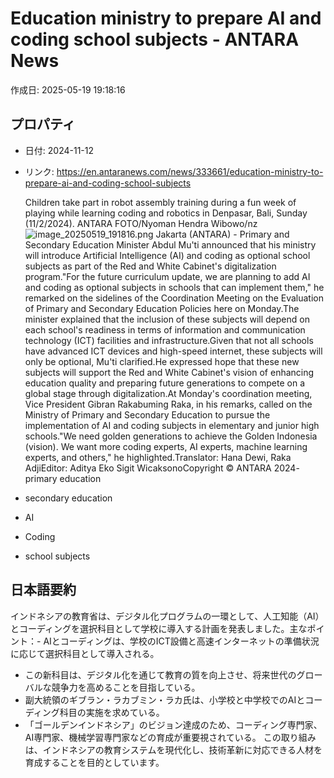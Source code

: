 # Education ministry to prepare AI and coding school subjects - ANTARA News

作成日: 2025-05-19 19:18:16

## プロパティ

- 日付: 2024-11-12
- リンク: https://en.antaranews.com/news/333661/education-ministry-to-prepare-ai-and-coding-school-subjects

  Children take part in robot assembly training during a fun week of playing while learning coding and robotics in Denpasar, Bali, Sunday (11/2/2024). ANTARA FOTO/Nyoman Hendra Wibowo/nz![image_20250519_191816.png](../assets/image_20250519_191816.png)
Jakarta (ANTARA) - Primary and Secondary Education Minister Abdul Mu'ti announced that his ministry will introduce Artificial Intelligence (AI) and coding as optional school subjects as part of the Red and White Cabinet's digitalization program."For the future curriculum update, we are planning to add AI and coding as optional subjects in schools that can implement them," he remarked on the sidelines of the Coordination Meeting on the Evaluation of Primary and Secondary Education Policies here on Monday.The minister explained that the inclusion of these subjects will depend on each school's readiness in terms of information and communication technology (ICT) facilities and infrastructure.Given that not all schools have advanced ICT devices and high-speed internet, these subjects will only be optional, Mu'ti clarified.He expressed hope that these new subjects will support the Red and White Cabinet's vision of enhancing education quality and preparing future generations to compete on a global stage through digitalization.At Monday's coordination meeting, Vice President Gibran Rakabuming Raka, in his remarks, called on the Ministry of Primary and Secondary Education to pursue the implementation of AI and coding subjects in elementary and junior high schools."We need golden generations to achieve the Golden Indonesia (vision). We want more coding experts, AI experts, machine learning experts, and others," he highlighted.Translator: Hana Dewi, Raka AdjiEditor: Aditya Eko Sigit WicaksonoCopyright © ANTARA 2024- primary education
- secondary education
- AI
- Coding
- school subjects
## 日本語要約
インドネシアの教育省は、デジタル化プログラムの一環として、人工知能（AI）とコーディングを選択科目として学校に導入する計画を発表しました。主なポイント：- AIとコーディングは、学校のICT設備と高速インターネットの準備状況に応じて選択科目として導入される。
- この新科目は、デジタル化を通じて教育の質を向上させ、将来世代のグローバルな競争力を高めることを目指している。
- 副大統領のギブラン・ラカブミン・ラカ氏は、小学校と中学校でのAIとコーディング科目の実施を求めている。
- 「ゴールデンインドネシア」のビジョン達成のため、コーディング専門家、AI専門家、機械学習専門家などの育成が重要視されている。
この取り組みは、インドネシアの教育システムを現代化し、技術革新に対応できる人材を育成することを目的としています。